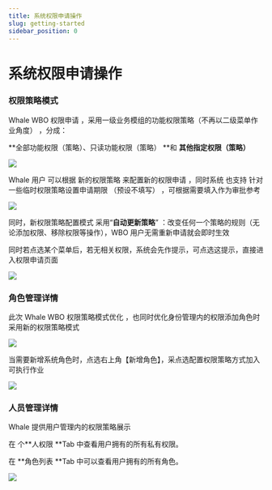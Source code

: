 ```yaml
---
title: 系统权限申请操作
slug: getting-started
sidebar_position: 0
---
```



# 系统权限申请操作

### 权限策略模式

Whale WBO 权限申请 ，采用一级业务模组的功能权限策略（不再以二级菜单作业角度） ，分成：

**全部功能权限（策略）、只读功能权限（策略） **和 **其他指定权限（策略）**

<img src="/assets/JcR4bjK5yoIGwsxuXDBc3LyWnRe.png"/>

Whale 用户 可以根据 新的权限策略 来配置新的权限申请 ，同时系统 也支持 针对一些临时权限策略设置申请期限 （预设不填写） ，可根据需要填入作为审批参考

<img src="/assets/KV7dbh3x6oTtYVx7rYbc1ByRnQh.png"/>

同时，新权限策略配置模式 采用“**自动更新策略**” ：改变任何一个策略的规则（无论添加权限、移除权限等操作），WBO 用户无需重新申请就会即时生效

同时若点选某个菜单后，若无相关权限，系统会先作提示，可点选这提示，直接进入权限申请页面

<img src="/assets/Fa1ZbxQ5VoyOBBxCSAKc8VjUnrd.png"/>

### 角色管理详情

此次 Whale WBO 权限策略模式优化 ，也同时优化身份管理内的权限添加角色时采用新的权限策略模式

<img src="/assets/PJwkblkFFoHIJqxX8rHcnjscn6d.png"/>

当需要新增系统角色时，点选右上角【新增角色】，采点选配置权限策略方式加入可执行作业

<img src="/assets/E9tzb9h1IojZ0PxLzCLcmxz0n0d.png"/>

### 人员管理详情

Whale 提供用户管理内的权限策略展示

在 个**人权限 **Tab 中查看用户拥有的所有私有权限。

在 **角色列表 **Tab 中可以查看用户拥有的所有角色。

<img src="/assets/ML87buEkMobFdmxcHDccTBm1nS3.png"/>

